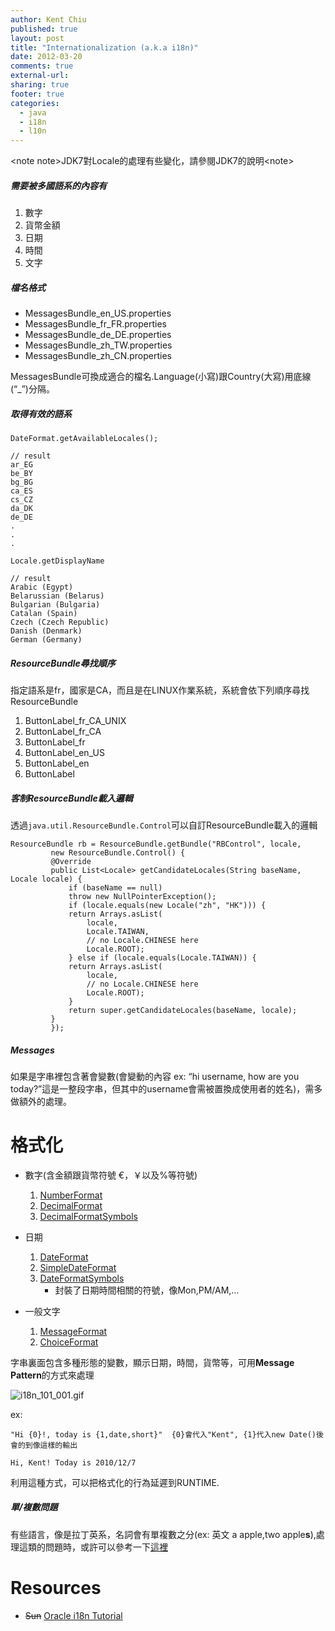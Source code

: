 ```yaml
---
author: Kent Chiu
published: true
layout: post
title: "Internationalization (a.k.a i18n)"
date: 2012-03-20
comments: true
external-url:
sharing: true
footer: true
categories:
  - java
  - i18n
  - l10n
---
```





\<note note\>JDK7對Locale的處理有些變化，請參閱JDK7的說明\<note\>

##### 需要被多國語系的內容有

1.  數字
2.  貨幣金額
3.  日期
4.  時間
5.  文字

##### 檔名格式

-   MessagesBundle\_en\_US.properties
-   MessagesBundle\_fr\_FR.properties
-   MessagesBundle\_de\_DE.properties
-   MessagesBundle\_zh\_TW.properties
-   MessagesBundle\_zh\_CN.properties

MessagesBundle可換成適合的檔名.Language(小寫)跟Country(大寫)用底線(“\_”)分隔。

##### 取得有效的語系

```
DateFormat.getAvailableLocales();
 
// result
ar_EG
be_BY
bg_BG
ca_ES
cs_CZ
da_DK
de_DE
.
.
.
```

```
Locale.getDisplayName
 
// result
Arabic (Egypt)
Belarussian (Belarus)
Bulgarian (Bulgaria)
Catalan (Spain)
Czech (Czech Republic)
Danish (Denmark)
German (Germany)
```

##### ResourceBundle尋找順序

指定語系是fr，國家是CA，而且是在LINUX作業系統，系統會依下列順序尋找ResourceBundle

1.  ButtonLabel\_fr\_CA\_UNIX
2.  ButtonLabel\_fr\_CA
3.  ButtonLabel\_fr
4.  ButtonLabel\_en\_US
5.  ButtonLabel\_en
6.  ButtonLabel

##### 客制ResourceBundle載入邏輯

透過`java.util.ResourceBundle.Control`可以自訂ResourceBundle載入的邏輯

```
ResourceBundle rb = ResourceBundle.getBundle("RBControl", locale,
         new ResourceBundle.Control() {
         @Override
         public List<Locale> getCandidateLocales(String baseName, Locale locale) {
             if (baseName == null)
             throw new NullPointerException();
             if (locale.equals(new Locale("zh", "HK"))) {
             return Arrays.asList(
                 locale,
                 Locale.TAIWAN,
                 // no Locale.CHINESE here
                 Locale.ROOT);
             } else if (locale.equals(Locale.TAIWAN)) {
             return Arrays.asList(
                 locale,
                 // no Locale.CHINESE here
                 Locale.ROOT);
             }
             return super.getCandidateLocales(baseName, locale);
         }
         });
```

##### Messages

如果是字串裡包含著會變數(會變動的內容 ex: “hi username, how are you
today?”這是一整段字串，但其中的username會需被置換成使用者的姓名)，需多做額外的處理。

格式化
======

-   數字(含金額跟貨幣符號 €，￥以及%等符號)
    1.  [NumberFormat](http://download.java.net/jdk7/docs/api/java/text/NumberFormat.html "http://download.java.net/jdk7/docs/api/java/text/NumberFormat.html")
    2.  [DecimalFormat](http://download.java.net/jdk7/docs/api/java/text/DecimalFormat.html "http://download.java.net/jdk7/docs/api/java/text/DecimalFormat.html")
    3.  [DecimalFormatSymbols](http://download.java.net/jdk7/docs/api/java/text/DecimalFormatSymbols.html "http://download.java.net/jdk7/docs/api/java/text/DecimalFormatSymbols.html")

-   日期
    1.  [DateFormat](http://download.java.net/jdk7/docs/api/java/text/DateFormat.html "http://download.java.net/jdk7/docs/api/java/text/DateFormat.html")
    2.  [SimpleDateFormat](http://download.java.net/jdk7/docs/api/java/text/SimpleDateFormat.html "http://download.java.net/jdk7/docs/api/java/text/SimpleDateFormat.html")
    3.  [DateFormatSymbols](http://download.java.net/jdk7/docs/api/java/text/DateFormatSymbols.html "http://download.java.net/jdk7/docs/api/java/text/DateFormatSymbols.html")
        - 封裝了日期時間相關的符號，像Mon,PM/AM,…

-   一般文字
    1.  [MessageFormat](http://download.java.net/jdk7/docs/api/java/text/MessageFormat.html "http://download.java.net/jdk7/docs/api/java/text/MessageFormat.html")
    2.  [ChoiceFormat](http://download.java.net/jdk7/docs/api/java/text/ChoiceFormat.html "http://download.java.net/jdk7/docs/api/java/text/ChoiceFormat.html")

字串裏面包含多種形態的變數，顯示日期，時間，貨幣等，可用**Message
Pattern**的方式來處理

![i18n_101_001.gif][]

ex:

```
"Hi {0}!, today is {1,date,short}"  {0}會代入"Kent", {1}代入new Date()後會的到像這樣的輸出

Hi, Kent! Today is 2010/12/7
```

利用這種方式，可以把格式化的行為延遲到RUNTIME.

##### 單/複數問題

有些語言，像是拉丁英系，名詞會有單複數之分(ex: 英文 a apple,two
apple**s**),處理這類的問題時，或許可以參考一下[這裡](http://download.oracle.com/javase/tutorial/i18n/format/choiceFormat.html "http://download.oracle.com/javase/tutorial/i18n/format/choiceFormat.html")

Resources
=========

-   ~~Sun~~ [Oracle i18n
    Tutorial](http://download.oracle.com/javase/tutorial/i18n/TOC.html "http://download.oracle.com/javase/tutorial/i18n/TOC.html")

[i18n_101_001.gif]: http://blog.kent-chiu.com/images/2012-03-20/i18n_101_001.gif
